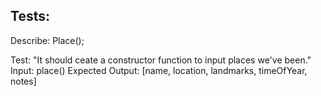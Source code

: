 ## Tests:

Describe: Place();

Test: "It should ceate a constructor function to input places we've been."
Input: place()
Expected Output: [name, location, landmarks, timeOfYear, notes]

